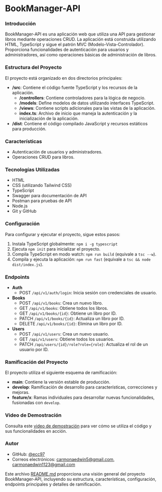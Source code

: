 # BookManager-API

### Introducción

BookManager-API es una aplicación web que utiliza una API para gestionar libros mediante operaciones CRUD. La aplicación está construida utilizando HTML, TypeScript y sigue el patrón MVC (Modelo-Vista-Controlador). Proporciona funcionalidades de autenticación para usuarios y administradores, así como operaciones básicas de administración de libros.

### Estructura del Proyecto

El proyecto está organizado en dos directorios principales:

- **/src**: Contiene el código fuente TypeScript y los recursos de la aplicación.
    - **/controllers**: Contiene controladores para la lógica de negocio.
    - **/models**: Define modelos de datos utilizando interfaces TypeScript.
    - **/views**: Contiene scripts adicionales para las vistas de la aplicación.
    - **index.ts**: Archivo de inicio que maneja la autenticación y la inicialización de la aplicación.
- **/dist**: Contiene el código compilado JavaScript y recursos estáticos para producción.

### Características

- Autenticación de usuarios y administradores.
- Operaciones CRUD para libros.

### Tecnologías Utilizadas

- HTML
- CSS (utilizando Tailwind CSS)
- TypeScript
- Swagger para documentación de API
- Postman para pruebas de API
- Node.js
- Git y GitHub

### Configuración

Para configurar y ejecutar el proyecto, sigue estos pasos:

1. Instala TypeScript globalmente: `npm i -g typescript`
2. Ejecuta `npm init` para inicializar el proyecto.
3. Compila TypeScript en modo watch: `npm run build` (equivale a `tsc --w`).
4. Compila y ejecuta la aplicación: `npm run fast` (equivale a `tsc && node dist/index.js`).

### Endpoints

- **Auth**
    - POST `/api/v1/auth/login`: Inicia sesión con credenciales de usuario.
- **Books**
    - POST `/api/v1/books`: Crea un nuevo libro.
    - GET `/api/v1/books`: Obtiene todos los libros.
    - GET `/api/v1/books/{id}`: Obtiene un libro por ID.
    - PATCH `/api/v1/books/{id}`: Actualiza un libro por ID.
    - DELETE `/api/v1/books/{id}`: Elimina un libro por ID.
- **Users**
    - POST `/api/v1/users`: Crea un nuevo usuario.
    - GET `/api/v1/users`: Obtiene todos los usuarios.
    - PATCH `/api/users/{id}/role?role={role}`: Actualiza el rol de un usuario por ID.

### Ramificación del Proyecto

El proyecto utiliza el siguiente esquema de ramificación:

- **main**: Contiene la versión estable de producción.
- **develop**: Ramificación de desarrollo para características, correcciones y mejoras.
- **feature/x**: Ramas individuales para desarrollar nuevas funcionalidades, fusionadas con `develop`.

### Video de Demostración

Consulta este [video de demostración](https://vimeo.com/988139320?share=copy) para ver cómo se utiliza el código y sus funcionalidades en acción.

### Autor

- GitHub: [@ecc97](https://github.com/ecc97)
- Correos electrónicos: [carmonaedwin5@gmail.com](mailto:carmonaedwin5@gmail.com), [carmonaedwin1123@gmail.com](mailto:carmonaedwin1123@gmail.com)

Este archivo [README.md](https://github.com/ecc97/HU-BooksManager-API/tree/develop#README) proporciona una visión general del proyecto BookManager-API, incluyendo su estructura, características, configuración, endpoints principales y detalles de ramificación.